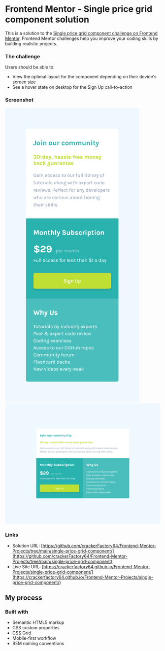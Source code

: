 # Frontend Mentor - Single price grid component solution

This is a solution to the [Single price grid component challenge on Frontend Mentor](https://www.frontendmentor.io/challenges/single-price-grid-component-5ce41129d0ff452fec5abbbc). Frontend Mentor challenges help you improve your coding skills by building realistic projects.

### The challenge

Users should be able to:

- View the optimal layout for the component depending on their device's screen size
- See a hover state on desktop for the Sign Up call-to-action

### Screenshot

![](./mobile.png)
![](./desktop.png)

### Links

- Solution URL: [https://github.com/crackerFactory64/Frontend-Mentor-Projects/tree/main/single-price-grid-component/](https://github.com/crackerFactory64/Frontend-Mentor-Projects/tree/main/single-price-grid-component)
- Live Site URL: [https://crackerfactory64.github.io/Frontend-Mentor-Projects/single-price-grid-component/](https://crackerfactory64.github.io/Frontend-Mentor-Projects/single-price-grid-component/)

## My process

### Built with

- Semantic HTML5 markup
- CSS custom properties
- CSS Grid
- Mobile-first workflow
- BEM naming conventions
